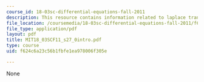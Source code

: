 ```yaml
---
course_id: 18-03sc-differential-equations-fall-2011
description: This resource contains information related to laplace transform.
file_location: /coursemedia/18-03sc-differential-equations-fall-2011/f624c6a23c56b1fbfe1ea978006f305e_MIT18_03SCF11_s27_0intro.pdf
file_type: application/pdf
layout: pdf
title: MIT18_03SCF11_s27_0intro.pdf
type: course
uid: f624c6a23c56b1fbfe1ea978006f305e

---
```

None